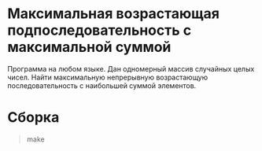 # Максимальная возрастающая подпоследовательность с максимальной суммой
Программа на любом языке. Дан одномерный массив случайных целых чисел. Найти максимальную непрерывную возрастающую последовательность с наибольшей суммой элементов.

# Сборка
> make
